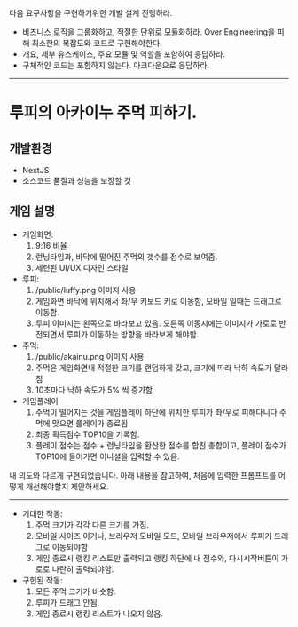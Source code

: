 다음 요구사항을 구현하기위한 개발 설계 진행하라.
- 비즈니스 로직을 그룹화하고, 적절한 단위로 모듈화하라. Over Engineering을 피해 최소한의 복잡도와 코드로 구현해야한다.
- 개요, 세부 유스케이스, 주요 모듈 및 역할을 포함하여 응답하라.
- 구체적인 코드는 포함하지 않는다. 마크다운으로 응답하라.

---

# 루피의 아카이누 주먹 피하기.

## 개발환경
- NextJS
- 소스코드 품질과 성능을 보장할 것

## 게임 설명
- 게임화면:
    1. 9:16 비율
    2. 런닝타임과, 바닥에 떨어진 주먹의 갯수를 점수로 보여줌.
    3. 세련된 UI/UX 디자인 스타일
- 루피:
    1. /public/luffy.png 이미지 사용
    2. 게임화면 바닥에 위치해서 좌/우 키보드 키로 이동함, 모바일 일때는 드래그로 이동함.
    3. 루피 이미지는 왼쪽으로 바라보고 있음. 오른쪽 이동시에는 이미지가 가로로 반전되면서 루피가 이동하는 방향을 바라보게 해야함.
- 주먹:
    1. /public/akainu.png 이미지 사용
    2. 주먹은 게임화면내 적절한 크기를 랜덤하게 갖고, 크기에 따라 낙하 속도가 달라짐
    3. 10초마다 낙하 속도가 5% 씩 증가함
- 게임플레이
    1. 주먹이 떨어지는 것을 게임플레이 하단에 위치한 루피가 좌/우로 피해다니다 주먹에 맞으면 플레이가 종료됨
    2. 최종 획득점수 TOP10을 기록함.
    3. 플레이 점수는 점수 + 런닝타임을 환산한 점수를 합친 총합이고, 플레이 점수가 TOP10에 들어가면 이니셜을 입력할 수 있음.


내 의도와 다르게 구현되었습니다.
아래 내용을 참고하여, 처음에 입력한 프롬프트를 어떻게 개선해야할지 제안하세요.

---

- 기대한 작동: 
    1. 주먹 크기가 각각 다른 크기를 가짐.
    2. 모바일 사이즈 이거나, 브라우저 모바일 모드, 모바일 브라우저에서 루피가 드래그로 이동되야함
    3. 게임 종료시 랭킹 리스트만 출력되고 랭킹 하단에 내 점수와, 다시시작버튼이 가로로 나란히 출력되야함.
- 구현된 작동: 
    1. 모든 주먹 크기가 비슷함.
    2. 루피가 드래그 안됨.
    3. 게임 종료시 랭킹 리스트가 나오지 않음.